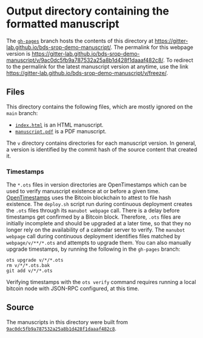 # Output directory containing the formatted manuscript

The [`gh-pages`](https://github.com/gitter-lab/bds-srop-demo-manuscript/tree/gh-pages) branch hosts the contents of this directory at <https://gitter-lab.github.io/bds-srop-demo-manuscript/>.
The permalink for this webpage version is <https://gitter-lab.github.io/bds-srop-demo-manuscript/v/9ac0dc5fb9a787532a25a8b1d428f1daaaf482c8/>.
To redirect to the permalink for the latest manuscript version at anytime, use the link <https://gitter-lab.github.io/bds-srop-demo-manuscript/v/freeze/>.

## Files

This directory contains the following files, which are mostly ignored on the `main` branch:

+ [`index.html`](index.html) is an HTML manuscript.
+ [`manuscript.pdf`](manuscript.pdf) is a PDF manuscript.

The `v` directory contains directories for each manuscript version.
In general, a version is identified by the commit hash of the source content that created it.

### Timestamps

The `*.ots` files in version directories are OpenTimestamps which can be used to verify manuscript existence at or before a given time.
[OpenTimestamps](https://opentimestamps.org/) uses the Bitcoin blockchain to attest to file hash existence.
The `deploy.sh` script run during continuous deployment creates the `.ots` files through its `manubot webpage` call.
There is a delay before timestamps get confirmed by a Bitcoin block.
Therefore, `.ots` files are initially incomplete and should be upgraded at a later time, so that they no longer rely on the availability of a calendar server to verify.
The `manubot webpage` call during continuous deployment identifies files matched by `webpage/v/**/*.ots` and attempts to upgrade them.
You can also manually upgrade timestamps, by running the following in the `gh-pages` branch:

```shell
ots upgrade v/*/*.ots
rm v/*/*.ots.bak
git add v/*/*.ots
```

Verifying timestamps with the `ots verify` command requires running a local bitcoin node with JSON-RPC configured, at this time.

## Source

The manuscripts in this directory were built from
[`9ac0dc5fb9a787532a25a8b1d428f1daaaf482c8`](https://github.com/gitter-lab/bds-srop-demo-manuscript/commit/9ac0dc5fb9a787532a25a8b1d428f1daaaf482c8).
